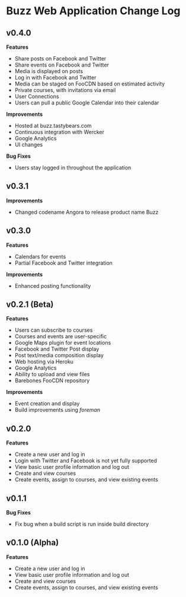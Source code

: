 Buzz Web Application Change Log
===============================


v0.4.0
------

__Features__
* Share posts on Facebook and Twitter
* Share events on Facebook and Twitter
* Media is displayed on posts
* Log in with Facebook and Twitter
* Media can be staged on FooCDN based on estimated activity
* Private courses, with invitations via email
* User Connections
* Users can pull a public Google Calendar into their calendar

__Improvements__
* Hosted at buzz.tastybears.com
* Continuous integration with Wercker
* Google Analytics
* UI changes

__Bug Fixes__
* Users stay logged in throughout the application


v0.3.1
------

__Improvements__
* Changed codename Angora to release product name Buzz


v0.3.0
------

__Features__
* Calendars for events
* Partial Facebook and Twitter integration

__Improvements__
* Enhanced posting functionality


v0.2.1 (Beta)
-------------

__Features__
* Users can subscribe to courses
* Courses and events are user-specific
* Google Maps plugin for event locations
* Facebook and Twitter Post display
* Post text/media composition display
* Web hosting via Heroku
* Google Analytics
* Ability to upload and view files
* Barebones FooCDN repository

__Improvements__
* Event creation and display
* Build improvements using *foreman*


v0.2.0
------

__Features__
* Create a new user and log in
* Login with Twitter and Facebook is not yet fully supported
* View basic user profile information and log out
* Create and view courses
* Create events, assign to courses, and view existing events


v0.1.1
------

__Bug Fixes__
* Fix bug when a build script is run inside build directory


v0.1.0 (Alpha)
--------------

__Features__
* Create a new user and log in
* View basic user profile information and log out
* Create and view courses
* Create events, assign to courses, and view existing events
